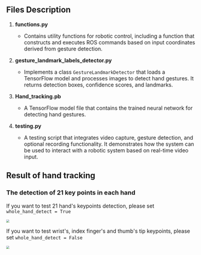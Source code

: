 
## Files Description
1. **functions.py**
   - Contains utility functions for robotic control, including a function that constructs and executes ROS commands based on input coordinates derived from gesture detection.

2. **gesture_landmark_labels_detector.py**
   - Implements a class `GestureLandmarkDetector` that loads a TensorFlow model and processes images to detect hand gestures. It returns detection boxes, confidence scores, and landmarks.

3. **Hand_tracking.pb**
   - A TensorFlow model file that contains the trained neural network for detecting hand gestures.

4. **testing.py**
   - A testing script that integrates video capture, gesture detection, and optional recording functionality. It demonstrates how the system can be used to interact with a robotic system based on real-time video input.

## Result of hand tracking

### The detection of 21 key points in each hand
If you want to test 21 hand's keypoints detection, please set ```whole_hand_detect = True```

<img src="/Users/chenjiayi/Downloads/ros_ws/images/result_two_hands_all.gif" style="zoom:50%;" />

If you want to test wrist's, index finger's and thumb's tip keypoints, please set ```whole_hand_detect = False```

<img src="/Users/chenjiayi/Downloads/ros_ws/images/result_two_hands.gif" style="zoom:50%;" />

